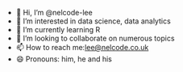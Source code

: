 - 👋 Hi, I’m @nelcode-lee
- 👀 I’m interested in data science, data analytics
- 🌱 I’m currently learning R
- 💞️ I’m looking to collaborate on numerous topics 
- 📫 How to reach me:lee@nelcode.co.uk
- 😄 Pronouns: him, he and his


<!---
nelcode-lee/nelcode-lee is a ✨ special ✨ repository because its `README.md` (this file) appears on your GitHub profile.
You can click the Preview link to take a look at your changes.
--->
